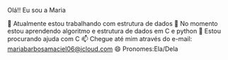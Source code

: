 Olá!! Eu sou a Maria

🔭 Atualmente estou trabalhando com estrutura de dados
🌱 No momento estou aprendendo algoritmo e estrutura de dados em C e python
🤔 Estou procurando ajuda com C 
📫 Chegue até mim através do e-mail: mariabarbosamaciel06@icloud.com
😄 Pronomes:Ela/Dela


